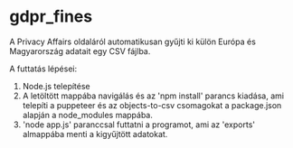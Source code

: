 # gdpr_fines

A Privacy Affairs oldaláról automatikusan gyűjti ki külön Európa és Magyarország adatait egy CSV fájlba.

A futtatás lépései:
1. Node.js telepítése
2. A letöltött mappába navigálás és az 'npm install' parancs kiadása, ami telepíti a puppeteer és az objects-to-csv csomagokat a package.json alapján a node_modules mappába.
3. 'node app.js' paranccsal futtatni a programot, ami az 'exports' almappába menti a kigyűjtött adatokat.
